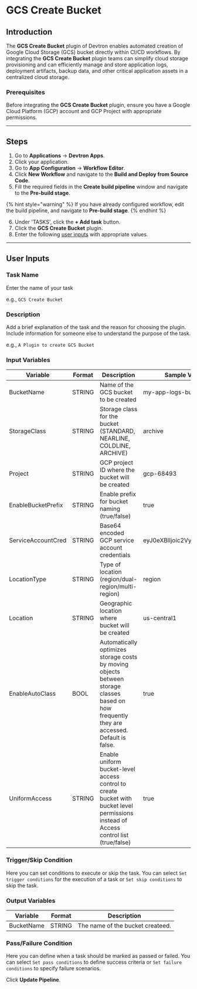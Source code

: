 # GCS Create Bucket

## Introduction
The **GCS Create Bucket** plugin of Devtron enables automated creation of Google Cloud Storage (GCS) bucket directly within CI/CD workflows. By integrating the **GCS Create Bucket** plugin teams can simplify cloud storage provisioning and can efficiently manage and store application logs, deployment artifacts, backup data, and other critical application assets in a centralized cloud storage.

### Prerequisites
Before integrating the **GCS Create Bucket** plugin, ensure you have a Google Cloud Platform (GCP) account and GCP Project with appropriate permissions.

---

## Steps
1. Go to **Applications** → **Devtron Apps**.
2. Click your application.
3. Go to **App Configuration** → **Workflow Editor**.
4. Click **New Workflow** and navigate to the **Build and Deploy from Source Code**.
5. Fill the required fields in the **Create build pipeline** window and navigate to the **Pre-build stage**.

{% hint style="warning" %}
If you have already configured workflow, edit the build pipeline, and navigate to **Pre-build stage**.
{% endhint %}

6. Under 'TASKS', click the **+ Add task** button.
7. Click the **GCS Create Bucket** plugin.
8. Enter the following [user inputs](#user-inputs) with appropriate values.
---

## User Inputs

### Task Name
Enter the name of your task

e.g., `GCS Create Bucket`

### Description
Add a brief explanation of the task and the reason for choosing the plugin. Include information for someone else to understand the purpose of the task.

e.g., `A Plugin to create GCS Bucket`

### Input Variables

| Variable                 | Format       | Description | Sample Value |
| ------------------------ | ------------ | ----------- | ------------ |
|   BucketName             | STRING       | Name of the GCS bucket to be created            | my-app-logs-bucket             |
|   StorageClass           | STRING       | Storage class for the bucket (STANDARD, NEARLINE, COLDLINE, ARCHIVE)            | archive             |
|   Project                | STRING       | GCP project ID where the bucket will be created             | gcp-68493       |
|   EnableBucketPrefix     | STRING       | Enable prefix for bucket naming (true/false)            |  true            |
| ServiceAccountCred       | STRING       | Base64 encoded GCP service account credentials            | eyJ0eXBlIjoic2VydmljZV9hY2             |
| LocationType             | STRING       | Type of location (region/dual-region/multi-region)            | region             |
| Location                 | STRING       | Geographic location where bucket will be created            |  us-central1            |
| EnableAutoClass          | BOOL         | Automatically optimizes storage costs by moving objects between storage classes based on how frequently they are accessed. Default is false.             |  true            |
| UniformAccess            | STRING       | Enable uniform bucket-level access control to create bucket with bucket level permissions instead of Access control list (true/false)            |  true            | 
        
### Trigger/Skip Condition
Here you can set conditions to execute or skip the task. You can select `Set trigger conditions` for the execution of a task or `Set skip conditions` to skip the task.

### Output Variables

| Variable                 | Format       | Description |
| ------------------------ | ------------ | ----------- | 
|   BucketName             | STRING       | The name of the bucket createed.

### Pass/Failure Condition
Here you can define when a task should be marked as passed or failed. You can select `Set pass conditions` to define success criteria or `Set failure conditions` to specify failure scenarios.


Click **Update Pipeline**.



